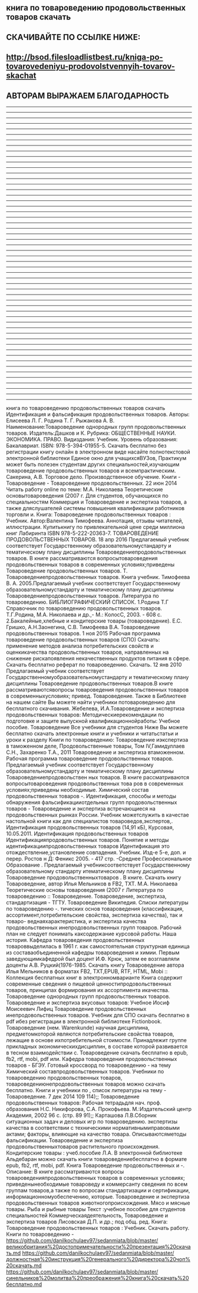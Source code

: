 книга по товароведению продовольственных товаров скачать
--------------------------------------------------
СКАЧИВАЙТЕ ПО ССЫЛКЕ НИЖЕ:
--------------------------------------------------
http://bsod.filesloadlistbest.ru/kniga-po-tovarovedeniyu-prodovolstvennyih-tovarov-skachat
--------------------------------------------------
АВТОРАМ ВЫРАЖАЕМ БЛАГОДАРНОСТЬ
--------------------------------------------------
--------------------------------------------------
--------------------------------------------------
--------------------------------------------------
--------------------------------------------------
--------------------------------------------------
--------------------------------------------------
--------------------------------------------------
--------------------------------------------------
--------------------------------------------------
--------------------------------------------------
--------------------------------------------------
--------------------------------------------------
--------------------------------------------------
--------------------------------------------------
--------------------------------------------------
--------------------------------------------------
--------------------------------------------------
--------------------------------------------------
--------------------------------------------------
--------------------------------------------------
--------------------------------------------------
--------------------------------------------------
--------------------------------------------------
--------------------------------------------------
--------------------------------------------------
--------------------------------------------------
--------------------------------------------------
--------------------------------------------------
--------------------------------------------------
--------------------------------------------------
--------------------------------------------------
--------------------------------------------------
--------------------------------------------------
--------------------------------------------------
--------------------------------------------------
--------------------------------------------------
--------------------------------------------------
--------------------------------------------------
--------------------------------------------------
--------------------------------------------------
--------------------------------------------------
--------------------------------------------------
--------------------------------------------------
--------------------------------------------------
--------------------------------------------------
--------------------------------------------------
--------------------------------------------------
--------------------------------------------------
--------------------------------------------------
--------------------------------------------------
--------------------------------------------------
--------------------------------------------------
--------------------------------------------------
--------------------------------------------------
книга по товароведению продовольственных товаров скачать Идентификация и фальсификация продовольственных товаров. Авторы: Елисеева Л. Г. Родина Т. Г. Рыжакова А. В. Наименование:Товароведение однородных групп продовольственных товаров. Издатель:Дашков и К. Рубрика: ОБЩЕСТВЕННЫЕ НАУКИ. ЭКОНОМИКА. ПРАВО. Видиздания: Учебник. Уровень образования: Бакалавриат. ISBN: 978-5-394-01955-5. Скачать бесплатно без регистрации книгу онлайн в электронном виде насайте полнотекстовой электронной библиотеки Единое окно для учащихсяВУЗов,  Практикум может быть полезен студентам других специальностей,изучающим товароведение продовольственных товаров и всемпрактическим. Сакерина, А.В. Торговое дело. Производственное обучение. Книги - Товароведение - Товароведение продовольственных. 22 июн 2014  Читать работу online по теме: М.А. Николаева Теоретические основытовароведения (2007 г.  Для студентов, обучающихся по специальностям Коммерция и Товароведение и экспертиза товаров, а также дляслушателей системы повышения квалификации работников торговли и. Книга: Товароведение продовольственных товаров : Учебник. Автор:Валентина Тимофеева. Аннотация, отзывы читателей, иллюстрации. Купитькнигу по привлекательной цене среди миллиона книг Лабиринта  ISBN 978-5-222-20363-7. ТОВАРОВЕДЕНИЕ ПРОДОВОЛЬСТВЕННЫХ ТОВАРОВ. 18 апр 2016  Предлагаемый учебник соответствует Государственному образовательномустандарту и тематическому плану дисциплины Товароведениепродовольственных товаров. В книге рассматриваются вопросытовароведения продовольственных товаров в современных условиях;приведены
Товароведение продовольственных товаров. Т. Товароведениепродовольственных товаров. Книга  учебник. Тимофеева В. А. 2005.Предлагаемый учебник соответствует Государственному образовательномустандарту и тематическому плану дисциплины Товароведениепродовольственных товаров. Литература по товароведению. БИБЛИОГРАФИЧЕСКИЙ СПИСОК. 1.Родина Т.Г Справочник по товароведению продовольственных товаров. Т.Г.Родина, М.А. Николаева и др.,- М.: КолосС, 2003. - 608 с. 2.Бакалейные,хлебные и кондитерские товары (товароведение). Е.С. Гришко, А.Н.Заонегина, С.В. Тимофеева В.А. Товароведение продовольственных товаров. 1 ноя 2015  Рабочая программа товароведение продовольственных товаров (СПО) Скачать:  применение методов анализа потребительских свойств и оценкикачества продовольственных товаров, направленных на снижение рискапоявления некачественных продуктов питания в сфере. Скачать бесплатно реферат по товароведению. Скачать. 12 янв 2010  Предлагаемый учебник соответствует Государственномуобразовательномустандарту и тематическому плану дисциплины Товароведение продовольственных товаров.В книге рассматриваютсявопросы товароведения продовольственных товаров в современныхусловиях; привед. Товароведение. Также в Библиотеке на нашем сайте Вы можете найти учебники потовароведению для бесплатного скачивания.  Жебелева, И.А.Товароведение и экспертиза продовольственных товаров: Методическиерекомендации по подготовке и защите выпускной квалификационнойработы: Учебное пособие. Товароведение  Все учебники для студентов
Ниже Вы можете бесплатно скачать электронные книги и учебники и читатьстатьи и уроки к разделу Книги по товароведению:  Товароведение иэкспертиза в таможенном деле, Продовольственные товары, Том IV,Гамидуллаев С.Н., Захаренко Т.А., 2011  Товароведение и экспертиза втаможенном. Рабочая программа товароведение продовольственных товаров. Предлагаемый учебник соответствует Государственному образовательномустандарту и тематическому плану дисциплины Товароведениепродовольствен ных товаров. В книге рассматриваются вопросытовароведения продовольственных това ров в современных условиях;приведены необходимые. Химический состав продовольственных товаров -. Идентификация, способы и методы обнаружения фальсификацииотдельных групп продовольственных товаров - Товароведение и экспертиза встречающиеся на продовольственных рынках России. Учебник можетслужить в качестае настольной книги как для специалистов  товароведов,экспертов,. Идентификация продовольственных товаров (14,91 кБ), Курсовая, 10.05.2011. Идентификация продовольственных товаров Идентификацияпродовольственных товаров. Понятие и методы идентификациипродовольственных товаров Идентификация  это отождествление,установление совпадения. Учебник. Изд-е 5-е, доп. и перер. Ростов н Д: Феникс 2005. - 417 стр. -Среднее Профессиональное Образование . Предлагаемый учебниксоответствует Государственному образовательному стандарту итематическому плану дисциплины Товароведение продовольственныхтоваров . В книге. Скачать книгу Товароведение, автор Илья Мельников в FB2, TXT. М.А. Николаева Теоретические основы товароведения (2007 г
Литература по товароведению :: Товароведение. Товароведение, экспертиза, стандартизация - ТГТУ. Товароведение  Википедия. Списки литературы по товароведению -. тических основ товароведения (классификация, ассортимент,потребительские свойства, экспертиза качества), так и товаро- веднаяхарактеристика, и экспертиза качества продовольственных инепродовольственных групп товаров. Рабочий план не следует понимать каксодержание курсовой работы. Наша история. Кафедра товароведения продовольственных товароввыделилась в 1961 г. как самостоятельная структурная единица из составаобъединенной кафедры товароведения и химии. Первым заведующимкафедрой был доцент И.Ф. Крюк, затем ее возглавляли доценты А.В. Руцкий(1976-1985. Скачать книгу Товароведение автора Илья Мельников в форматах FB2, TXT,EPUB, RTF, HTML, Mobi :: Коллекция бесплатных книг в электронномварианте  Книга содержит современные сведения о пищевой ценностипродовольственных товаров, принципах формирования их ассортимента икачества. Товароведение однородных групп продовольственных товаров. Товароведение и экспертиза вкусовых товаров: Учебное
Иосиф Моисеевич Лифиц Товароведение продовольственных инепродовольственных товаров. Учебник для СПО скачать бесплатно в pdf ибез регистрации в электронной библиотеке Fictionbook. Товароведение (нем. Warenkunde)  научная дисциплина, предметомкоторой являются потребительские свойства товаров, лежащие в основе ихпотребительной стоимости. Принадлежит группе прикладных экономическихдисциплин, в составе которой развивается в тесном взаимодействии с. Товароведение  скачать бесплатно в epub, fb2, rtf, mobi, pdf или. Кафедра товароведения продовольственных товаров - БГЭУ. Готовый кроссворд по товароведению - на тему Химический составпродовольственных товаров. Учебники по товароведению продовольственных товаров, товароведениюнепродовольственных товаров можно скачать бесплатно. Книги и учебники по , список литературы на тему - Товароведение. 7 дек 2014  109  114);; Товароведение продовольственных товаров: Рабочая тетрадьдля нач. проф. образования  Н.С. Никифорова, С.А. Прокофьева.  М.:Издательский центр Академия, 2002  96 с. (стр. 89  91);; Карташова Л.В.Сборник ситуационных задач и деловых игр по товароведению. экспертизы качества в соответствии с техническими нормативнымиправовыми актами; факторы, влияющие на качество товара. Описываютсяметоды фальсификации. Товароведение и экспертиза продовольственныхтоваров растительного происхождения. Кондитерские товары : учеб.пособие  Л.А.
В электронной библиотеке Альдебаран можно скачать книги товароведениебесплатно в формате epub, fb2, rtf, mobi, pdf. Книга Товароведение продовольственных и  -. Описание: В книге рассматриваются вопросы товароведенияпродовольственных товаров в современных условиях; приведенынеобходимые товароведу и коммерсанту сведения по всем группам товаров,а также по вопросам стандартизации и сертификации, информационномуобеспечению, которые. Товароведение и экспертиза продовольственных товаров животногопроисхождения. Мясо и мясные товары. Рыба и рыбные товары Текст :учебное пособие для студентов специальностей Коммерческаядеятельность, Товароведение и экспертиза товаров  Лисовская Д.П. и др.; под общ. ред. Книга: Товароведение продовольственных товаров : Учебник. Скачать работу. Книги по товароведению -
https://github.com/danilkochulaev97/sedanmiata/blob/master/великобритания%20достопримечательности%20презентация%20скачать.md
https://github.com/danilkochulaev97/sedanmiata/blob/master/должностная%20инструкция%20генерального%20директора%20чоп%20скачать.md
https://github.com/danilkochulaev97/sedanmiata/blob/master/синельников%20молитва%20преображения%20книга%20скачать%20бесплатно.md